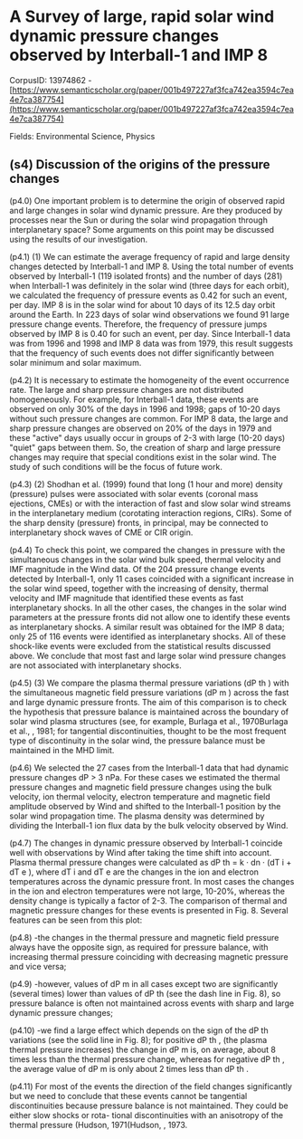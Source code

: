 # A Survey of large, rapid solar wind dynamic pressure changes observed by Interball-1 and IMP 8

CorpusID: 13974862 - [https://www.semanticscholar.org/paper/001b497227af3fca742ea3594c7ea4e7ca387754](https://www.semanticscholar.org/paper/001b497227af3fca742ea3594c7ea4e7ca387754)

Fields: Environmental Science, Physics

## (s4) Discussion of the origins of the pressure changes
(p4.0) One important problem is to determine the origin of observed rapid and large changes in solar wind dynamic pressure. Are they produced by processes near the Sun or during the solar wind propagation through interplanetary space? Some arguments on this point may be discussed using the results of our investigation.

(p4.1) (1) We can estimate the average frequency of rapid and large density changes detected by Interball-1 and IMP 8. Using the total number of events observed by Interball-1 (119 isolated fronts) and the number of days (281) when Interball-1 was definitely in the solar wind (three days for each orbit), we calculated the frequency of pressure events as 0.42 for such an event, per day. IMP 8 is in the solar wind for about 10 days of its 12.5 day orbit around the Earth. In 223 days of solar wind observations we found 91 large pressure change events. Therefore, the frequency of pressure jumps observed by IMP 8 is 0.40 for such an event, per day. Since Interball-1 data was from 1996 and 1998 and IMP 8 data was from 1979, this result suggests that the frequency of such events does not differ significantly between solar minimum and solar maximum.

(p4.2) It is necessary to estimate the homogeneity of the event occurrence rate. The large and sharp pressure changes are not distributed homogeneously. For example, for Interball-1 data, these events are observed on only 30% of the days in 1996 and 1998; gaps of 10-20 days without such pressure changes are common. For IMP 8 data, the large and sharp pressure changes are observed on 20% of the days in 1979 and these "active" days usually occur in groups of 2-3 with large (10-20 days) "quiet" gaps between them. So, the creation of sharp and large pressure changes may require that special conditions exist in the solar wind. The study of such conditions will be the focus of future work.

(p4.3) (2) Shodhan et al. (1999) found that long (1 hour and more) density (pressure) pulses were associated with solar events (coronal mass ejections, CMEs) or with the interaction of fast and slow solar wind streams in the interplanetary medium (corotating interaction regions, CIRs). Some of the sharp density (pressure) fronts, in principal, may be connected to interplanetary shock waves of CME or CIR origin.

(p4.4) To check this point, we compared the changes in pressure with the simultaneous changes in the solar wind bulk speed, thermal velocity and IMF magnitude in the Wind data. Of the 204 pressure change events detected by Interball-1, only 11 cases coincided with a significant increase in the solar wind speed, together with the increasing of density, thermal velocity and IMF magnitude that identified these events as fast interplanetary shocks. In all the other cases, the changes in the solar wind parameters at the pressure fronts did not allow one to identify these events as interplanetary shocks. A similar result was obtained for the IMP 8 data; only 25 of 116 events were identified as interplanetary shocks. All of these shock-like events were excluded from the statistical results discussed above. We conclude that most fast and large solar wind pressure changes are not associated with interplanetary shocks.

(p4.5) (3) We compare the plasma thermal pressure variations (dP th ) with the simultaneous magnetic field pressure variations (dP m ) across the fast and large dynamic pressure fronts. The aim of this comparison is to check the hypothesis that pressure balance is maintained across the boundary of solar wind plasma structures (see, for example, Burlaga et al., 1970Burlaga et al., , 1981; for tangential discontinuities, thought to be the most frequent type of discontinuity in the solar wind, the pressure balance must be maintained in the MHD limit.

(p4.6) We selected the 27 cases from the Interball-1 data that had dynamic pressure changes dP > 3 nPa. For these cases we estimated the thermal pressure changes and magnetic field pressure changes using the bulk velocity, ion thermal velocity, electron temperature and magnetic field amplitude observed by Wind and shifted to the Interball-1 position by the solar wind propagation time. The plasma density was determined by dividing the Interball-1 ion flux data by the bulk velocity observed by Wind.

(p4.7) The changes in dynamic pressure observed by Interball-1 coincide well with observations by Wind after taking the time shift into account. Plasma thermal pressure changes were calculated as dP th = k · dn · (dT i + dT e ), where dT i and dT e are the changes in the ion and electron temperatures across the dynamic pressure front. In most cases the changes in the ion and electron temperatures were not large, 10-20%, whereas the density change is typically a factor of 2-3. The comparison of thermal and magnetic pressure changes for these events is presented in Fig. 8. Several features can be seen from this plot:

(p4.8) -the changes in the thermal pressure and magnetic field pressure always have the opposite sign, as required for pressure balance, with increasing thermal pressure coinciding with decreasing magnetic pressure and vice versa;

(p4.9) -however, values of dP m in all cases except two are significantly (several times) lower than values of dP th (see the dash line in Fig. 8), so pressure balance is often not maintained across events with sharp and large dynamic pressure changes;

(p4.10) -we find a large effect which depends on the sign of the dP th variations (see the solid line in Fig. 8); for positive dP th , (the plasma thermal pressure increases) the change in dP m is, on average, about 8 times less than the thermal pressure change, whereas for negative dP th , the average value of dP m is only about 2 times less than dP th .

(p4.11) For most of the events the direction of the field changes significantly but we need to conclude that these events cannot be tangential discontinuities because pressure balance is not maintained. They could be either slow shocks or rota- tional discontinuities with an anisotropy of the thermal pressure (Hudson, 1971(Hudson, , 1973.
